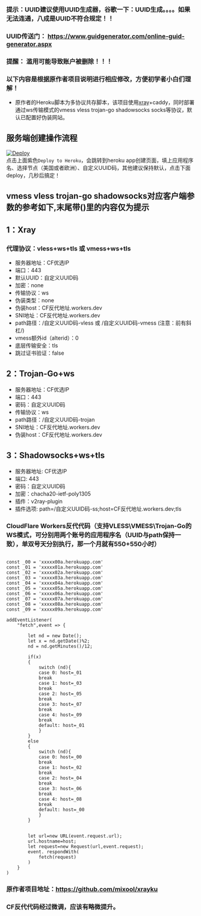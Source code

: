 ### 提示：UUID建议使用UUID生成器，谷歌一下：UUID生成。。。。如果无法连通，八成是UUID不符合规定！！
### UUID传送门： https://www.guidgenerator.com/online-guid-generator.aspx
 
### 提醒： 滥用可能导致账户被删除！！！ 

### 以下内容是根据原作者项目说明进行相应修改，方便初学者小白们理解！

   
* 原作者的Heroku脚本为多协议共存脚本，该项目使用[xray](https://github.com/XTLS/Xray-core)+caddy，同时部署通过ws传输模式的vmess vless trojan-go shadowsocks socks等协议，默认已配置好伪装网站。  

## 服务端创建操作流程 
[![Deploy](https://www.herokucdn.com/deploy/button.png)](https://dashboard.heroku.com/new?template=https://github.com/Iseuwei/Heroku-xray-trojangows-ssws)  
点击上面紫色`Deploy to Heroku`，会跳转到heroku app创建页面，填上应用程序名、选择节点（美国或者欧洲）、自定义UUID码，其他建议保持默认，点击下面deploy，几秒后搞定！    

## vmess vless trojan-go shadowsocks对应客户端参数的参考如下,末尾带()里的内容仅为提示

## 1：Xray

### 代理协议：vless+ws+tls 或 vmess+ws+tls

* 服务器地址：CF优选IP
* 端口：443
* 默认UUID：自定义UUID码
* 加密：none
* 传输协议：ws
* 伪装类型：none
* 伪装host：CF反代地址.workers.dev
* SNI地址：CF反代地址.workers.dev
* path路径：/自定义UUID码-vless 或 /自定义UUID码-vmess    (注意：前有斜杠/)
* vmess额外id（alterid）：0
* 底层传输安全：tls
* 跳过证书验证：false

## 2：Trojan-Go+ws

* 服务器地址：CF优选IP
* 端口：443
* 密码：自定义UUID码
* 传输协议：ws
* path路径：/自定义UUID码-trojan
* SNI地址：CF反代地址.workers.dev
* 伪装host：CF反代地址.workers.dev

## 3：Shadowsocks+ws+tls

* 服务器地址: CF优选IP
* 端口: 443
* 密码：自定义UUID码
* 加密：chacha20-ietf-poly1305
* 插件：v2ray-plugin
* 插件选项: path=/自定义UUID码-ss;host=CF反代地址.workers.dev;tls


### CloudFlare Workers反代代码（支持VLESS\VMESS\Trojan-Go的WS模式，可分别用两个账号的应用程序名（UUID与path保持一致），单双号天分别执行，那一个月就有550+550小时）

```

const _00 = 'xxxxx00a.herokuapp.com'
const _01 = 'xxxxx01a.herokuapp.com'
const _02 = 'xxxxx02a.herokuapp.com'
const _03 = 'xxxxx03a.herokuapp.com'
const _04 = 'xxxxx04a.herokuapp.com'
const _05 = 'xxxxx05a.herokuapp.com'
const _06 = 'xxxxx06a.herokuapp.com'
const _07 = 'xxxxx07a.herokuapp.com'
const _08 = 'xxxxx08a.herokuapp.com'
const _09 = 'xxxxx09a.herokuapp.com'

addEventListener(
    "fetch",event => {

        let nd = new Date();
        let x = nd.getDate()%2;
        nd = nd.getMinutes()/12;

		if(x)
		{
			switch (nd){
			case 0: host=_01 
			break
			case 1: host=_03
			break
			case 2: host=_05
			break
			case 3: host=_07
			break
			case 4: host=_09
			break
			default: host=_01
			}
		}
		else
		{
			switch (nd){
			case 0: host=_00
			break
			case 1: host=_02
			break
			case 2: host=_04
			break
			case 3: host=_06
			break
			case 4: host=_08
			break
			default: host=_00
			}
		}


        let url=new URL(event.request.url);
        url.hostname=host;
        let request=new Request(url,event.request);
        event. respondWith(
            fetch(request)
        )
    }
)

```
### 原作者项目地址：https://github.com/mixool/xrayku

### CF反代代码经过微调，应该有略微提升。
